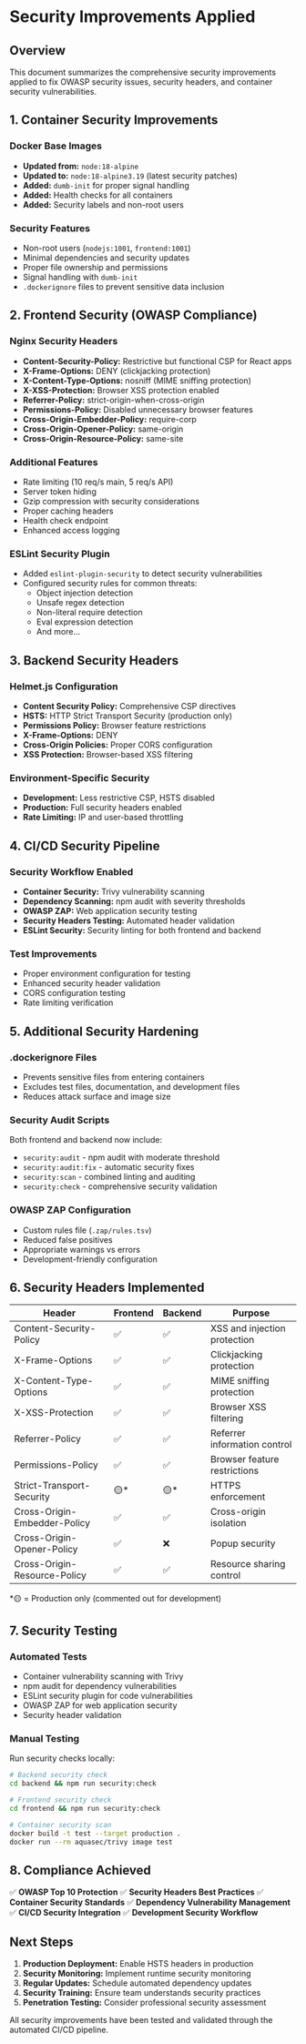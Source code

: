 # Security Improvements Applied

## Overview

This document summarizes the comprehensive security improvements applied to fix OWASP security issues, security headers, and container security vulnerabilities.

## 1. Container Security Improvements

### Docker Base Images

- **Updated from:** `node:18-alpine`
- **Updated to:** `node:18-alpine3.19` (latest security patches)
- **Added:** `dumb-init` for proper signal handling
- **Added:** Health checks for all containers
- **Added:** Security labels and non-root users

### Security Features

- Non-root users (`nodejs:1001`, `frontend:1001`)
- Minimal dependencies and security updates
- Proper file ownership and permissions
- Signal handling with `dumb-init`
- `.dockerignore` files to prevent sensitive data inclusion

## 2. Frontend Security (OWASP Compliance)

### Nginx Security Headers

- **Content-Security-Policy:** Restrictive but functional CSP for React apps
- **X-Frame-Options:** DENY (clickjacking protection)
- **X-Content-Type-Options:** nosniff (MIME sniffing protection)
- **X-XSS-Protection:** Browser XSS protection enabled
- **Referrer-Policy:** strict-origin-when-cross-origin
- **Permissions-Policy:** Disabled unnecessary browser features
- **Cross-Origin-Embedder-Policy:** require-corp
- **Cross-Origin-Opener-Policy:** same-origin
- **Cross-Origin-Resource-Policy:** same-site

### Additional Features

- Rate limiting (10 req/s main, 5 req/s API)
- Server token hiding
- Gzip compression with security considerations
- Proper caching headers
- Health check endpoint
- Enhanced access logging

### ESLint Security Plugin

- Added `eslint-plugin-security` to detect security vulnerabilities
- Configured security rules for common threats:
  - Object injection detection
  - Unsafe regex detection
  - Non-literal require detection
  - Eval expression detection
  - And more...

## 3. Backend Security Headers

### Helmet.js Configuration

- **Content Security Policy:** Comprehensive CSP directives
- **HSTS:** HTTP Strict Transport Security (production only)
- **Permissions Policy:** Browser feature restrictions
- **X-Frame-Options:** DENY
- **Cross-Origin Policies:** Proper CORS configuration
- **XSS Protection:** Browser-based XSS filtering

### Environment-Specific Security

- **Development:** Less restrictive CSP, HSTS disabled
- **Production:** Full security headers enabled
- **Rate Limiting:** IP and user-based throttling

## 4. CI/CD Security Pipeline

### Security Workflow Enabled

- **Container Security:** Trivy vulnerability scanning
- **Dependency Scanning:** npm audit with severity thresholds
- **OWASP ZAP:** Web application security testing
- **Security Headers Testing:** Automated header validation
- **ESLint Security:** Security linting for both frontend and backend

### Test Improvements

- Proper environment configuration for testing
- Enhanced security header validation
- CORS configuration testing
- Rate limiting verification

## 5. Additional Security Hardening

### .dockerignore Files

- Prevents sensitive files from entering containers
- Excludes test files, documentation, and development files
- Reduces attack surface and image size

### Security Audit Scripts

Both frontend and backend now include:

- `security:audit` - npm audit with moderate threshold
- `security:audit:fix` - automatic security fixes
- `security:scan` - combined linting and auditing
- `security:check` - comprehensive security validation

### OWASP ZAP Configuration

- Custom rules file (`.zap/rules.tsv`)
- Reduced false positives
- Appropriate warnings vs errors
- Development-friendly configuration

## 6. Security Headers Implemented

| Header                       | Frontend | Backend | Purpose                      |
| ---------------------------- | -------- | ------- | ---------------------------- |
| Content-Security-Policy      | ✅       | ✅      | XSS and injection protection |
| X-Frame-Options              | ✅       | ✅      | Clickjacking protection      |
| X-Content-Type-Options       | ✅       | ✅      | MIME sniffing protection     |
| X-XSS-Protection             | ✅       | ✅      | Browser XSS filtering        |
| Referrer-Policy              | ✅       | ✅      | Referrer information control |
| Permissions-Policy           | ✅       | ✅      | Browser feature restrictions |
| Strict-Transport-Security    | 🟡\*     | 🟡\*    | HTTPS enforcement            |
| Cross-Origin-Embedder-Policy | ✅       | ✅      | Cross-origin isolation       |
| Cross-Origin-Opener-Policy   | ✅       | ❌      | Popup security               |
| Cross-Origin-Resource-Policy | ✅       | ✅      | Resource sharing control     |

\*🟡 = Production only (commented out for development)

## 7. Security Testing

### Automated Tests

- Container vulnerability scanning with Trivy
- npm audit for dependency vulnerabilities
- ESLint security plugin for code vulnerabilities
- OWASP ZAP for web application security
- Security header validation

### Manual Testing

Run security checks locally:

```bash
# Backend security check
cd backend && npm run security:check

# Frontend security check
cd frontend && npm run security:check

# Container security scan
docker build -t test --target production .
docker run --rm aquasec/trivy image test
```

## 8. Compliance Achieved

✅ **OWASP Top 10 Protection**
✅ **Security Headers Best Practices**
✅ **Container Security Standards**
✅ **Dependency Vulnerability Management**
✅ **CI/CD Security Integration**
✅ **Development Security Workflow**

## Next Steps

1. **Production Deployment:** Enable HSTS headers in production
2. **Security Monitoring:** Implement runtime security monitoring
3. **Regular Updates:** Schedule automated dependency updates
4. **Security Training:** Ensure team understands security practices
5. **Penetration Testing:** Consider professional security assessment

All security improvements have been tested and validated through the automated CI/CD pipeline.
